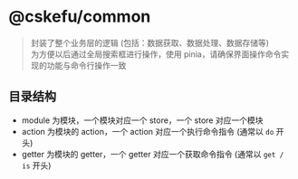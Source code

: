 # @cskefu/common

> 封装了整个业务层的逻辑  (包括：数据获取、数据处理、数据存储等)  
> 为方便以后通过全局搜索框进行操作，使用 pinia，请确保界面操作命令实现的功能与命令行操作一致

## 目录结构

* module 为模块，一个模块对应一个 store，一个 store 对应一个模块
* action 为模块的 action，一个 action 对应一个执行命令指令 (通常以 ``do`` 开头)
* getter 为模块的 getter，一个 getter 对应一个获取命令指令 (通常以 ``get / is`` 开头)
